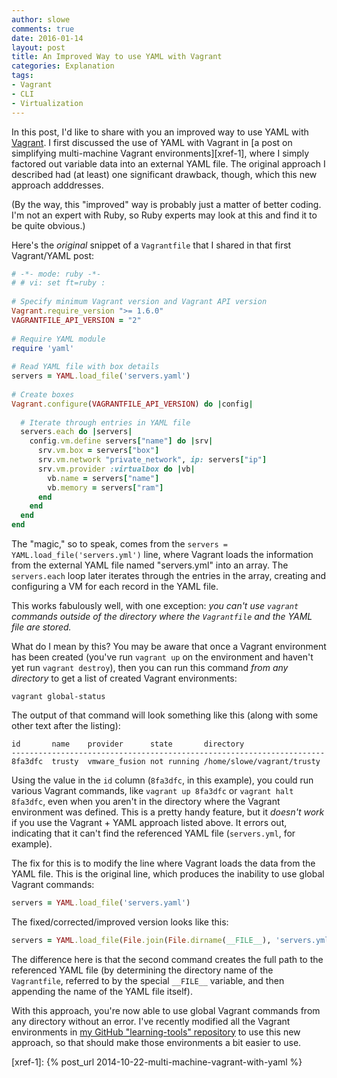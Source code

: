 ```yaml
---
author: slowe
comments: true
date: 2016-01-14
layout: post
title: An Improved Way to use YAML with Vagrant
categories: Explanation
tags:
- Vagrant
- CLI
- Virtualization
---
```


In this post, I'd like to share with you an improved way to use YAML with [Vagrant][link-1]. I first discussed the use of YAML with Vagrant in [a post on simplifying multi-machine Vagrant environments][xref-1], where I simply factored out variable data into an external YAML file. The original approach I described had (at least) one significant drawback, though, which this new approach adddresses.

(By the way, this "improved" way is probably just a matter of better coding. I'm not an expert with Ruby, so Ruby experts may look at this and find it to be quite obvious.)

Here's the _original_ snippet of a `Vagrantfile` that I shared in that first Vagrant/YAML post:

``` ruby
# -*- mode: ruby -*-
# # vi: set ft=ruby :
 
# Specify minimum Vagrant version and Vagrant API version
Vagrant.require_version ">= 1.6.0"
VAGRANTFILE_API_VERSION = "2"
 
# Require YAML module
require 'yaml'
 
# Read YAML file with box details
servers = YAML.load_file('servers.yaml')
 
# Create boxes
Vagrant.configure(VAGRANTFILE_API_VERSION) do |config|
 
  # Iterate through entries in YAML file
  servers.each do |servers|
    config.vm.define servers["name"] do |srv|
      srv.vm.box = servers["box"]
      srv.vm.network "private_network", ip: servers["ip"]
      srv.vm.provider :virtualbox do |vb|
        vb.name = servers["name"]
        vb.memory = servers["ram"]
      end
    end
  end
end
```

The "magic," so to speak, comes from the `servers = YAML.load_file('servers.yml')` line, where Vagrant loads the information from the external YAML file named "servers.yml" into an array. The `servers.each` loop later iterates through the entries in the array, creating and configuring a VM for each record in the YAML file.

This works fabulously well, with one exception: _you can't use `vagrant` commands outside of the directory where the `Vagrantfile` and the YAML file are stored._

What do I mean by this? You may be aware that once a Vagrant environment has been created (you've run `vagrant up` on the environment and haven't yet run `vagrant destroy`), then you can run this command _from any directory_ to get a list of created Vagrant environments:

    vagrant global-status

The output of that command will look something like this (along with some other text after the listing):

    id       name    provider      state       directory
    ----------------------------------------------------------------------
    8fa3dfc  trusty  vmware_fusion not running /home/slowe/vagrant/trusty

Using the value in the `id` column (`8fa3dfc`, in this example), you could run various Vagrant commands, like `vagrant up 8fa3dfc` or `vagrant halt 8fa3dfc`, even when you aren't in the directory where the Vagrant environment was defined. This is a pretty handy feature, but it _doesn't work_ if you use the Vagrant + YAML approach listed above. It errors out, indicating that it can't find the referenced YAML file (`servers.yml`, for example).

The fix for this is to modify the line where Vagrant loads the data from the YAML file. This is the original line, which produces the inability to use global Vagrant commands:

``` ruby
servers = YAML.load_file('servers.yaml')
```

The fixed/corrected/improved version looks like this:

``` ruby
servers = YAML.load_file(File.join(File.dirname(__FILE__), 'servers.yml'))
```

The difference here is that the second command creates the full path to the referenced YAML file (by determining the directory name of the `Vagrantfile`, referred to by the special `__FILE__` variable, and then appending the name of the YAML file itself).

With this approach, you're now able to use global Vagrant commands from any directory without an error. I've recently modified all the Vagrant environments in [my GitHub "learning-tools" repository][link-2] to use this new approach, so that should make those environments a bit easier to use.


[link-1]: http://www.vagrantup.com/
[link-2]: https://github.com/lowescott/learning-tools
[xref-1]: {% post_url 2014-10-22-multi-machine-vagrant-with-yaml %}
